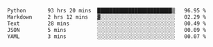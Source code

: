 <!--START_SECTION:waka-->

```txt
Python       93 hrs 20 mins  ████████████████████████▒   96.95 %
Markdown     2 hrs 12 mins   ▓░░░░░░░░░░░░░░░░░░░░░░░░   02.29 %
Text         28 mins         ░░░░░░░░░░░░░░░░░░░░░░░░░   00.49 %
JSON         5 mins          ░░░░░░░░░░░░░░░░░░░░░░░░░   00.09 %
YAML         3 mins          ░░░░░░░░░░░░░░░░░░░░░░░░░   00.07 %
```

<!--END_SECTION:waka-->
